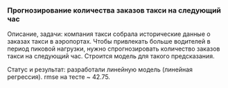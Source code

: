 ### Прогнозирование количества заказов такси на следующий час

Описание, задачи: компания такси собрала исторические данные о заказах такси в аэропортах. Чтобы привлекать больше водителей в период пиковой нагрузки, нужно спрогнозировать количество заказов такси на следующий час. Строится модель для такого предсказания.

Статус и результат: разработали линейную модель (линейная регрессия). rmse на тесте ~ 42.75. 